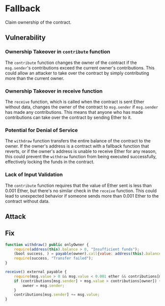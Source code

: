 # Fallback

Claim ownership of the contract.

## Vulnerability

### Ownership Takeover in `contribute` function

The `contribute` function changes the owner of the contract if the `msg.sender`'s contributions exceed the current owner's contributions. This could allow an attacker to take over the contract by simply contributing more than the current owner.

### Ownership Takeover in receive function

The `receive` function, which is called when the contract is sent Ether without data, changes the owner of the contract to `msg.sender` if `msg.sender` has made any contributions. This means that anyone who has made contributions can take over the contract by sending Ether to it.

### Potential for Denial of Service

The `withdraw` function transfers the entire balance of the contract to the owner. If the owner's address is a contract with a fallback function that reverts, or if the owner's address is unable to receive Ether for any reason, this could prevent the `withdraw` function from being executed successfully, effectively locking the funds in the contract.

### Lack of Input Validation

The `contribute` function requires that the value of Ether sent is less than 0.001 Ether, but there's no similar check in the `receive` function. This could lead to unexpected behavior if someone sends more than 0.001 Ether to the contract without data.

## Attack



## Fix

```javascript
function withdraw() public onlyOwner {
    require(address(this).balance > 0, "Insufficient funds");
    (bool success, ) = payable(owner).call{value: address(this).balance}("");
    require(success, "Transfer failed");
}

receive() external payable {
    require(msg.value > 0 && msg.value < 0.001 ether && contributions[msg.sender] > 0);
    if (contributions[msg.sender] + msg.value > contributions[owner]) {
        owner = msg.sender;
    }
    contributions[msg.sender] += msg.value;
}
```
